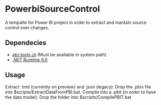 # PowerbiSourceControl
A tempalte for Power Bi project in order to extract and mantain source control over changes.

## Dependecies
 - [pbi-tools cli](https://pbi.tools/) (Must be available in system path)
 - [.NET Runtime  6.0](https://dotnet.microsoft.com/pt-br/download/dotnet/thank-you/runtime-6.0.16-windows-x64-installer)

## Usage
Extract .tmd (currently on preview) and .json (legacy): Drop the .pbix file into $scripts/ExtractDataFromPBI.bat.
Compile into a .pbit (in order to have the data model): Drop the folder into $scripts/CompilePBIT.bat
